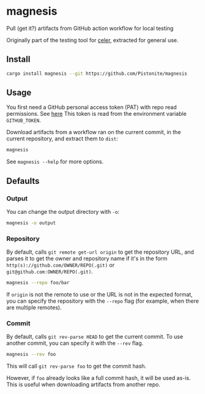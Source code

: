 # magnesis
Pull (get it?) artifacts from GitHub action workflow for local testing

Originally part of the testing tool for [celer](https://github.com/Pistonite/celer),
extracted for general use.

## Install
```bash
cargo install magnesis --git https://github.com/Pistonite/magnesis
```

## Usage

You first need a GitHub personal access token (PAT) with repo read permissions. See [here](https://docs.github.com/en/authentication/keeping-your-account-and-data-secure/managing-your-personal-access-tokens#creating-a-fine-grained-personal-access-token)
This token is read from the environment variable `GITHUB_TOKEN`.

Download artifacts from a workflow ran on the current commit, in the current repository,
and extract them to `dist`:
```bash
magnesis
```
See `magnesis --help` for more options.

## Defaults
### Output
You can change the output directory with `-o`:
```bash
magnesis -o output
```
### Repository
By default, calls `git remote get-url origin` to get the repository URL, and parses it to get the owner and repository name
if it's in the form `http(s)://github.com/OWNER/REPO(.git)` or `git@github.com:OWNER/REPO(.git)`.
```bash
magnesis --repo foo/bar
```
If `origin` is not the remote to use or the URL is not in the expected format, you can specify the repository with the `--repo` flag
(for example, when there are multiple remotes).

### Commit
By default, calls `git rev-parse HEAD` to get the current commit. To use another commit, you can specify it with the `--rev` flag.
```bash
magnesis --rev foo
```
This will call `git rev-parse foo` to get the commit hash.

However, if `foo` already looks like a full commit hash, it will be used as-is.
This is useful when downloading artifacts from another repo.

